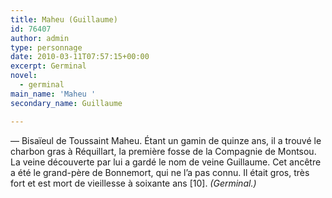 ```yaml
---
title: Maheu (Guillaume)
id: 76407
author: admin
type: personnage
date: 2010-03-11T07:57:15+00:00
excerpt: Germinal
novel:
  - germinal
main_name: 'Maheu '
secondary_name: Guillaume

---
```

— Bisaïeul de Toussaint Maheu. Étant un gamin de quinze ans, il a trouvé le charbon gras à Réquillart, la première fosse de la Compagnie de Montsou. La veine découverte par lui a gardé le nom de veine Guillaume. Cet ancêtre a été le grand-père de Bonnemort, qui ne l’a pas connu. Il était gros, très fort et est mort de vieillesse à soixante ans [10]. _(Germinal.)_
